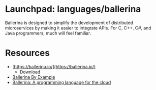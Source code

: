 # Launchpad: languages/ballerina

Ballerina is designed to simplify the development of distributed microservices by making it easier to integrate APIs. For C, C++, C#, and Java programmers, much will feel familiar.

# Resources
  * [https://ballerina.io/](https://ballerina.io/)
    * [Download](https://ballerina.io/downloads/)
  * [Ballerina By Example](https://ballerina.io/learn/by-example/)
  * [Ballerina: A programming language for the cloud](https://www.infoworld.com/article/3688921/ballerina-a-programming-language-for-the-cloud.html)
